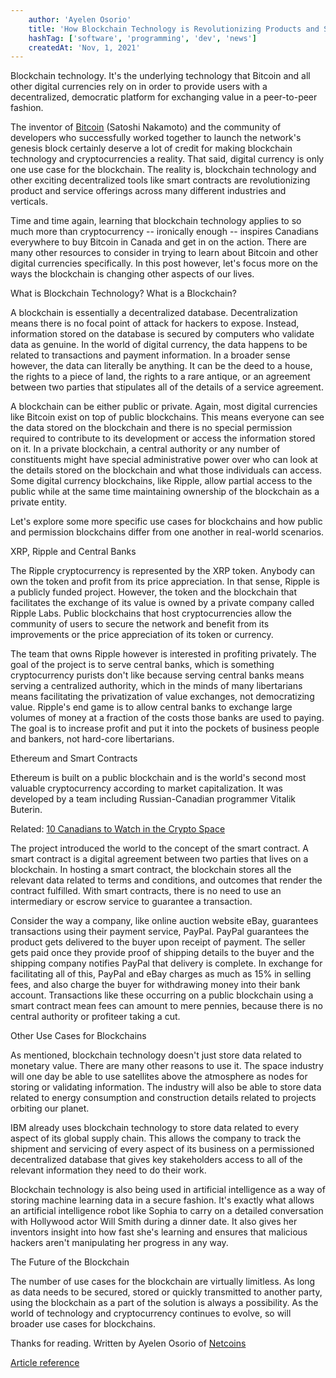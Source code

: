 ```yaml
---
    author: 'Ayelen Osorio'
    title: 'How Blockchain Technology is Revolutionizing Products and Services in Different Industries'
    hashTag: ['software', 'programming', 'dev', 'news']
    createdAt: 'Nov, 1, 2021'
---
```


Blockchain technology. It's the underlying technology that Bitcoin and all other digital currencies rely on in order to provide users with a decentralized, democratic platform for exchanging value in a peer-to-peer fashion.

The inventor of [Bitcoin](https://netcoins.ca/buy-bitcoin/) (Satoshi Nakamoto) and the community of developers who successfully worked together to launch the network's genesis block certainly deserve a lot of credit for making blockchain technology and cryptocurrencies a reality. That said, digital currency is only one use case for the blockchain. The reality is, blockchain technology and other exciting decentralized tools like smart contracts are revolutionizing product and service offerings across many different industries and verticals.

Time and time again, learning that blockchain technology applies to so much more than cryptocurrency -- ironically enough -- inspires Canadians everywhere to buy Bitcoin in Canada and get in on the action. There are many other resources to consider in trying to learn about Bitcoin and other digital currencies specifically. In this post however, let's focus more on the ways the blockchain is changing other aspects of our lives.

What is Blockchain Technology? What is a Blockchain?

A blockchain is essentially a decentralized database. Decentralization means there is no focal point of attack for hackers to expose. Instead, information stored on the database is secured by computers who validate data as genuine. In the world of digital currency, the data happens to be related to transactions and payment information. In a broader sense however, the data can literally be anything. It can be the deed to a house, the rights to a piece of land, the rights to a rare antique, or an agreement between two parties that stipulates all of the details of a service agreement.

A blockchain can be either public or private. Again, most digital currencies like Bitcoin exist on top of public blockchains. This means everyone can see the data stored on the blockchain and there is no special permission required to contribute to its development or access the information stored on it. In a private blockchain, a central authority or any number of constituents might have special administrative power over who can look at the details stored on the blockchain and what those individuals can access. Some digital currency blockchains, like Ripple, allow partial access to the public while at the same time maintaining ownership of the blockchain as a private entity.

Let's explore some more specific use cases for blockchains and how public and permission blockchains differ from one another in real-world scenarios.

XRP, Ripple and Central Banks

The Ripple cryptocurrency is represented by the XRP token. Anybody can own the token and profit from its price appreciation. In that sense, Ripple is a publicly funded project. However, the token and the blockchain that facilitates the exchange of its value is owned by a private company called Ripple Labs. Public blockchains that host cryptocurrencies allow the community of users to secure the network and benefit from its improvements or the price appreciation of its token or currency.

The team that owns Ripple however is interested in profiting privately. The goal of the project is to serve central banks, which is something cryptocurrency purists don't like because serving central banks means serving a centralized authority, which in the minds of many libertarians means facilitating the privatization of value exchanges, not democratizing value. Ripple's end game is to allow central banks to exchange large volumes of money at a fraction of the costs those banks are used to paying. The goal is to increase profit and put it into the pockets of business people and bankers, not hard-core libertarians.

Ethereum and Smart Contracts

Ethereum is built on a public blockchain and is the world's second most valuable cryptocurrency according to market capitalization. It was developed by a team including Russian-Canadian programmer Vitalik Buterin.

Related: [10 Canadians to Watch in the Crypto Space](https://netcoins.ca/blog/10-candians-to-watch-in-the-crypto-space/)

The project introduced the world to the concept of the smart contract. A smart contract is a digital agreement between two parties that lives on a blockchain. In hosting a smart contract, the blockchain stores all the relevant data related to terms and conditions, and outcomes that render the contract fulfilled. With smart contracts, there is no need to use an intermediary or escrow service to guarantee a transaction.

Consider the way a company, like online auction website eBay, guarantees transactions using their payment service, PayPal. PayPal guarantees the product gets delivered to the buyer upon receipt of payment. The seller gets paid once they provide proof of shipping details to the buyer and the shipping company notifies PayPal that delivery is complete. In exchange for facilitating all of this, PayPal and eBay charges as much as 15% in selling fees, and also charge the buyer for withdrawing money into their bank account. Transactions like these occurring on a public blockchain using a smart contract mean fees can amount to mere pennies, because there is no central authority or profiteer taking a cut.

Other Use Cases for Blockchains

As mentioned, blockchain technology doesn't just store data related to monetary value. There are many other reasons to use it. The space industry will one day be able to use satellites above the atmosphere as nodes for storing or validating information. The industry will also be able to store data related to energy consumption and construction details related to projects orbiting our planet.

IBM already uses blockchain technology to store data related to every aspect of its global supply chain. This allows the company to track the shipment and servicing of every aspect of its business on a permissioned decentralized database that gives key stakeholders access to all of the relevant information they need to do their work.

Blockchain technology is also being used in artificial intelligence as a way of storing machine learning data in a secure fashion. It's exactly what allows an artificial intelligence robot like Sophia to carry on a detailed conversation with Hollywood actor Will Smith during a dinner date. It also gives her inventors insight into how fast she's learning and ensures that malicious hackers aren't manipulating her progress in any way.

The Future of the Blockchain

The number of use cases for the blockchain are virtually limitless. As long as data needs to be secured, stored or quickly transmitted to another party, using the blockchain as a part of the solution is always a possibility. As the world of technology and cryptocurrency continues to evolve, so will broader use cases for blockchains.

Thanks for reading. Written by Ayelen Osorio of [Netcoins](https://netcoins.ca/)

[Article reference](https://www.amazines.com/Software/article_detail.cfm/6259586?articleid=6259586)
